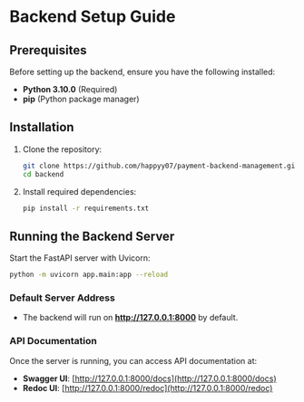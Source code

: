 # Backend Setup Guide

## Prerequisites

Before setting up the backend, ensure you have the following installed:

- **Python 3.10.0** (Required)
- **pip** (Python package manager)

## Installation

1. Clone the repository:

   ```sh
   git clone https://github.com/happyy07/payment-backend-management.git
   cd backend
   ```

2. Install required dependencies:
   ```sh
   pip install -r requirements.txt
   ```

## Running the Backend Server

Start the FastAPI server with Uvicorn:

```sh
python -m uvicorn app.main:app --reload
```

### Default Server Address

- The backend will run on **http://127.0.0.1:8000** by default.

### API Documentation

Once the server is running, you can access API documentation at:

- **Swagger UI**: [http://127.0.0.1:8000/docs](http://127.0.0.1:8000/docs)
- **Redoc UI**: [http://127.0.0.1:8000/redoc](http://127.0.0.1:8000/redoc)
